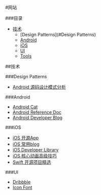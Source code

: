 #网站

###目录
* [技术](#技术)
  * [Design Patterns](#Design Patterns)
  * [Android](#Android)
  * [iOS](#iOS)
  * [UI](#UI)
  * [Tools](#Tools)

##<a id="技术"></a>技术

###<a id="Design Patterns"></a>Design Patterns
* [Android 源码设计模式分析](https://github.com/simple-android-framework-exchange/android_design_patterns_analysis)

###<a id="Android"></a>Android
* [Android Cat](http://androidcat.com/)
* [Android Reference Doc](http://www.android-doc.com/reference/packages.html)
* [Android Developer Blog](http://android-developers.blogspot.com/)

###<a id="iOS"></a>iOS
* [iOS 开源App](https://github.com/dkhamsing/open-source-ios-apps)
* [iOS 常用blog](https://github.com/tangqiaoboy/iOSBlogCN)
* [iOS Developer Library](https://developer.apple.com/library/)
* [iOS 核心动画高级技巧](https://zsisme.gitbooks.io/ios-/content/)
* [Swift 开源项目精选](https://github.com/ipader/SwiftGuide/blob/master/Featured.md#tools)

###<a id="UI"></a>UI
* [Dribbble](https://dribbble.com/)
* [Icon Font](https://www.iconfont.cn)
